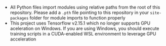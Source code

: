 - All Python files import modules using relative paths from the root of this repository. Please add a `.pth` file pointing to this repository in your `site-packages` folder for module imports to function properly
- This project uses Tensorflow v2.15.1 which no longer supports GPU aceleration on Windows. If you are using Windows, you should execute training scripts in a CUDA-enabled WSL environment to leverage GPU acceleration